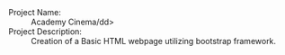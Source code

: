 <dl>
  <dt>Project Name:</dt>
  <dd>Academy Cinema/dd>

  <dt>Project Description:</dt>
  <dd>Creation of a Basic HTML webpage utilizing bootstrap framework.</dd>
  
</dd>
</dl>